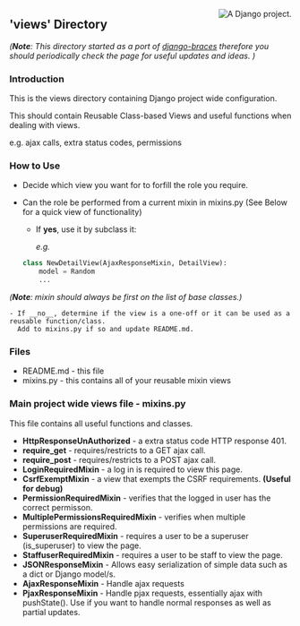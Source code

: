 <a href="http://www.djangoproject.com/" ><img src="https://www.djangoproject.com/m/img/badges/djangoproject120x25.gif" border="0" alt="A Django project." title="A Django project." style="float: right;" /></a>

## 'views' Directory 

*(__Note__: This directory started as a port of [django-braces](https://github.com/brack3t/django-braces) therefore
you should periodically check the page for useful updates and ideas. )*

### Introduction
This is the views directory containing Django project wide configuration.

This should contain Reusable Class-based Views and useful functions when dealing with views.

e.g. ajax calls, extra status codes, permissions

### How to Use
- Decide which view you want for to forfill the role you require.
- Can the role be performed from a current mixin in mixins.py (See Below for a quick view of functionality)
    - If __yes__, use it by subclass it:

        *e.g.*

    ```Python
    class NewDetailView(AjaxResponseMixin, DetailView):
        model = Random
        ...
    ```
*(__Note__: mixin should always be first on the list of base classes.)*

    - If __no__, determine if the view is a one-off or it can be used as a reusable function/class. 
      Add to mixins.py if so and update README.md.

### Files

* README.md   - this file
* mixins.py   - this contains all of your reusable mixin views


### Main project wide views file - mixins.py
This file contains all useful functions and classes.


* __HttpResponseUnAuthorized__         - a extra status code HTTP response 401.
* __require_get__                      - requires/restricts to a GET ajax call.
* __require_post__                     - requires/restricts to a POST ajax call.
* __LoginRequiredMixin__               - a log in is required to view this page.
* __CsrfExemptMixin__                  - a view that exempts the CSRF requirements. __(Useful for debug)__
* __PermissionRequiredMixin__          - verifies that the logged in user has the correct permisson.
* __MultiplePermissionsRequiredMixin__ - verifies when multiple permissions are required.
* __SuperuserRequiredMixin__           - requires a user to be a superuser (is_superuser) to view the page.
* __StaffuserRequiredMixin__           - requires a user to be staff to view the page.
* __JSONResponseMixin__                - Allows easy serialization of simple data such as a dict or Django model/s.
* __AjaxResponseMixin__                - Handle ajax requests
* __PjaxResponseMixin__                - Handle pjax requests, essentially ajax with pushState(). Use if you want to handle normal responses as well as partial updates.

